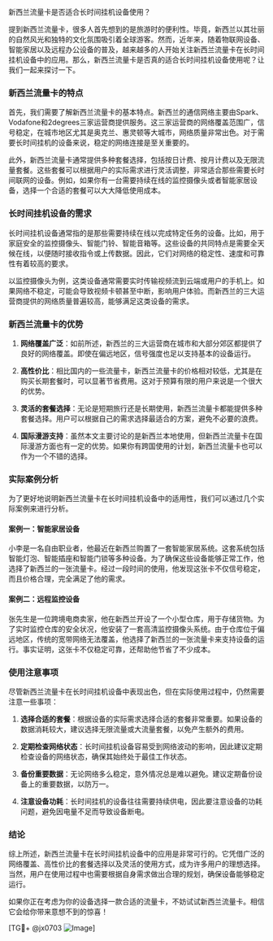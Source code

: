 新西兰流量卡是否适合长时间挂机设备使用？

提到新西兰流量卡，很多人首先想到的是旅游时的便利性。毕竟，新西兰以其壮丽的自然风光和独特的文化氛围吸引着全球游客。然而，近年来，随着物联网设备、智能家居以及远程办公设备的普及，越来越多的人开始关注新西兰流量卡在长时间挂机设备中的应用。那么，新西兰流量卡是否真的适合长时间挂机设备使用呢？让我们一起来探讨一下。

### 新西兰流量卡的特点

首先，我们需要了解新西兰流量卡的基本特点。新西兰的通信网络主要由Spark、Vodafone和2degrees三家运营商提供服务。这三家运营商的网络覆盖范围广，信号稳定，在城市地区尤其是奥克兰、惠灵顿等大城市，网络质量非常出色。对于需要长时间挂机的设备来说，稳定的网络连接是至关重要的。

此外，新西兰流量卡通常提供多种套餐选择，包括按日计费、按月计费以及无限流量套餐。这些套餐可以根据用户的实际需求进行灵活调整，非常适合那些需要长时间联网的设备。例如，如果你有一台需要持续在线的监控摄像头或者智能家居设备，选择一个合适的套餐可以大大降低使用成本。

### 长时间挂机设备的需求

长时间挂机设备通常指的是那些需要持续在线以完成特定任务的设备。比如，用于家庭安全的监控摄像头、智能门铃、智能音箱等。这些设备的共同特点是需要全天候在线，以便随时接收指令或上传数据。因此，它们对网络的稳定性、速度和可靠性有着较高的要求。

以监控摄像头为例，这类设备通常需要实时传输视频流到云端或用户的手机上。如果网络不稳定，可能会导致视频卡顿甚至中断，影响用户体验。而新西兰的三大运营商提供的网络质量普遍较高，能够满足这类设备的需求。

### 新西兰流量卡的优势

1. **网络覆盖广泛**：如前所述，新西兰的三大运营商在城市和大部分郊区都提供了良好的网络覆盖。即使在偏远地区，信号强度也足以支持基本的设备运行。

2. **高性价比**：相比国内的一些流量卡，新西兰流量卡的价格相对较低，尤其是在购买长期套餐时，可以显著节省费用。这对于预算有限的用户来说是一个很大的优势。

3. **灵活的套餐选择**：无论是短期旅行还是长期使用，新西兰流量卡都能提供多种套餐选择。用户可以根据自己的需求选择最适合的方案，避免不必要的浪费。

4. **国际漫游支持**：虽然本文主要讨论的是新西兰本地使用，但新西兰流量卡在国际漫游方面也有一定的优势。如果你有跨国使用的计划，新西兰流量卡也可以作为一个不错的选择。

### 实际案例分析

为了更好地说明新西兰流量卡在长时间挂机设备中的适用性，我们可以通过几个实际案例来进行分析。

#### 案例一：智能家居设备

小李是一名自由职业者，他最近在新西兰购置了一套智能家居系统。这套系统包括智能灯泡、智能插座和智能门锁等多种设备。为了确保这些设备能够正常工作，他选择了新西兰的一张流量卡。经过一段时间的使用，他发现这张卡不仅信号稳定，而且价格合理，完全满足了他的需求。

#### 案例二：远程监控设备

张先生是一位跨境电商卖家，他在新西兰开设了一个小型仓库，用于存储货物。为了实时监控仓库的安全状况，他安装了一套高清监控摄像头系统。由于仓库位于偏远地区，传统的宽带网络无法覆盖，他选择了新西兰的一张流量卡来支持设备的运行。事实证明，这张卡不仅稳定可靠，还帮助他节省了不少成本。

### 使用注意事项

尽管新西兰流量卡在长时间挂机设备中表现出色，但在实际使用过程中，仍然需要注意一些事项：

1. **选择合适的套餐**：根据设备的实际需求选择合适的套餐非常重要。如果设备的数据消耗较大，建议选择无限流量或大流量套餐，以免产生额外的费用。

2. **定期检查网络状态**：长时间挂机设备容易受到网络波动的影响，因此建议定期检查设备的网络状态，确保其始终处于最佳工作状态。

3. **备份重要数据**：无论网络多么稳定，意外情况总是难以避免。建议定期备份设备上的重要数据，以防万一。

4. **注意设备功耗**：长时间挂机的设备往往需要持续供电，因此要注意设备的功耗问题，避免因电量不足而导致设备断电。

### 结论

综上所述，新西兰流量卡在长时间挂机设备中的应用是非常可行的。它凭借广泛的网络覆盖、高性价比的套餐选择以及灵活的使用方式，成为许多用户的理想选择。当然，用户在使用过程中也需要根据自身需求做出合理的规划，确保设备能够稳定运行。

如果你正在考虑为你的设备选择一款合适的流量卡，不妨试试新西兰流量卡。相信它会给你带来意想不到的惊喜！

[TG💪+ @jx0703 ![Image](https://github.com/user-attachments/assets/dbca1d08-cadb-493c-b0ec-ad6f7a83f270)]